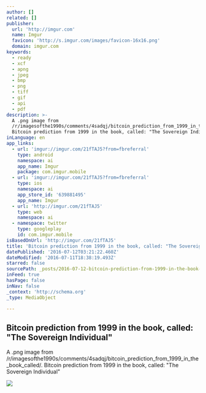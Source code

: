 ```yaml
---
author: []
related: []
publisher:
  url: 'http://imgur.com'
  name: Imgur
  favicon: 'http://s.imgur.com/images/favicon-16x16.png'
  domain: imgur.com
keywords:
  - ready
  - xcf
  - apng
  - jpeg
  - bmp
  - png
  - tiff
  - gif
  - api
  - pdf
description: >-
  A .png image from
  /r/imagesofthe1990s/comments/4sadqj/bitcoin_prediction_from_1999_in_the_book_called/.
  Bitcoin prediction from 1999 in the book, called: "The Sovereign Individual"
inLanguage: en
app_links:
  - url: 'imgur://imgur.com/21fTAJ5?from=fbreferral'
    type: android
    namespace: ai
    app_name: Imgur
    package: com.imgur.mobile
  - url: 'imgur://imgur.com/21fTAJ5?from=fbreferral'
    type: ios
    namespace: ai
    app_store_id: '639881495'
    app_name: Imgur
  - url: 'http://imgur.com/21fTAJ5'
    type: web
    namespace: ai
  - namespace: twitter
    type: googleplay
    id: com.imgur.mobile
isBasedOnUrl: 'http://imgur.com/21fTAJ5'
title: 'Bitcoin prediction from 1999 in the book, called: "The Sovereign Individual"'
datePublished: '2016-07-12T03:21:22.460Z'
dateModified: '2016-07-11T18:38:19.493Z'
starred: false
sourcePath: _posts/2016-07-12-bitcoin-prediction-from-1999-in-the-book-called-the-sover.md
inFeed: true
hasPage: false
inNav: false
_context: 'http://schema.org'
_type: MediaObject

---
```

<article style=""><h1>Bitcoin prediction from 1999 in the book, called: "The Sovereign Individual"</h1><p>A .png image from /r/imagesofthe1990s/comments/4sadqj/bitcoin_prediction_from_1999_in_the_book_called/. Bitcoin prediction from 1999 in the book, called: "The Sovereign Individual"</p><img src="http://imgur.com/21fTAJ5.jpg" /></article>